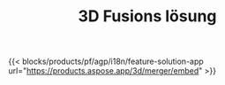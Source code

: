 ﻿---
title: 3D Fusions lösung 
weight: 7730
url: /de/merger
limit: 
description: Zusammenführen von FBX, OBJ, STL, DAE, GLTF und mehr zu einer einzelnen 3D-Datei in einem beliebigen unterstützten Format
widgetUrl: http://localhost:5000/3d/merger/embed
---
{{< blocks/products/pf/agp/i18n/feature-solution-app url="https://products.aspose.app/3d/merger/embed" >}} 
